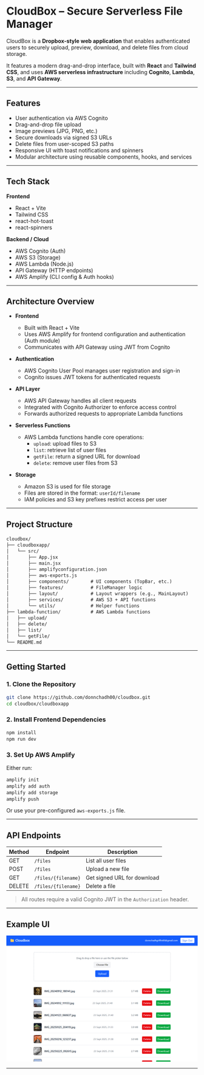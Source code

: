 # CloudBox – Secure Serverless File Manager

CloudBox is a **Dropbox-style web application** that enables authenticated users to securely upload, preview, download, and delete files from cloud storage.

It features a modern drag-and-drop interface, built with **React** and **Tailwind CSS**, and uses **AWS serverless infrastructure** including **Cognito**, **Lambda**, **S3**, and **API Gateway**.

---

## Features

- User authentication via AWS Cognito
- Drag-and-drop file upload
- Image previews (JPG, PNG, etc.)
- Secure downloads via signed S3 URLs
- Delete files from user-scoped S3 paths
- Responsive UI with toast notifications and spinners
- Modular architecture using reusable components, hooks, and services

---

## Tech Stack

**Frontend**
- React + Vite
- Tailwind CSS
- react-hot-toast
- react-spinners

**Backend / Cloud**
- AWS Cognito (Auth)
- AWS S3 (Storage)
- AWS Lambda (Node.js)
- API Gateway (HTTP endpoints)
- AWS Amplify (CLI config & Auth hooks)

---

## Architecture Overview

- **Frontend**
  - Built with React + Vite
  - Uses AWS Amplify for frontend configuration and authentication (Auth module)
  - Communicates with API Gateway using JWT from Cognito

- **Authentication**
  - AWS Cognito User Pool manages user registration and sign-in
  - Cognito issues JWT tokens for authenticated requests

- **API Layer**
  - AWS API Gateway handles all client requests
  - Integrated with Cognito Authorizer to enforce access control
  - Forwards authorized requests to appropriate Lambda functions

- **Serverless Functions**
  - AWS Lambda functions handle core operations:
    - `upload`: upload files to S3
    - `list`: retrieve list of user files
    - `getFile`: return a signed URL for download
    - `delete`: remove user files from S3

- **Storage**
  - Amazon S3 is used for file storage
  - Files are stored in the format: `userId/filename`
  - IAM policies and S3 key prefixes restrict access per user

---

## Project Structure

```plaintext
cloudbox/
├── cloudboxapp/
│   └── src/
│       ├── App.jsx
│       ├── main.jsx
│       ├── amplifyconfiguration.json
│       ├── aws-exports.js
│       ├── components/        # UI components (TopBar, etc.)
│       ├── features/          # FileManager logic
│       ├── layout/            # Layout wrappers (e.g., MainLayout)
│       ├── services/          # AWS S3 + API functions
│       └── utils/             # Helper functions
├── lambda-function/           # AWS Lambda functions
│   ├── upload/
│   ├── delete/
│   ├── list/
│   └── getFile/
└── README.md
```

---

## Getting Started

### 1. Clone the Repository

```bash
git clone https://github.com/donnchadh00/cloudbox.git
cd cloudbox/cloudboxapp
```

### 2. Install Frontend Dependencies

```bash
npm install
npm run dev
```

### 3. Set Up AWS Amplify

Either run:

```bash
amplify init
amplify add auth
amplify add storage
amplify push
```

Or use your pre-configured `aws-exports.js` file.

---

## API Endpoints

| Method | Endpoint             | Description                 |
|--------|----------------------|-----------------------------|
| GET    | `/files`             | List all user files         |
| POST   | `/files`             | Upload a new file           |
| GET    | `/files/{filename}`  | Get signed URL for download |
| DELETE | `/files/{filename}`  | Delete a file               |

> All routes require a valid Cognito JWT in the `Authorization` header.

---

## Example UI

![Demo Screenshot](./cloudboxapp/src/assets/demo.png)

---